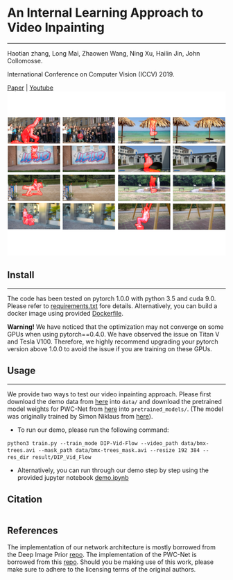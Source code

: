 # An Internal Learning Approach to Video Inpainting
---
Haotian zhang, Long Mai, Zhaowen Wang, Ning Xu, Hailin Jin, John Collomosse. 

International Conference on Computer Vision (ICCV) 2019. 

[Paper](#) | [Youtube](https://www.youtube.com/watch?v=_tVhCWGN7s4)
![teaser](https://github.com/Haotianz94/IL_video_inpainting/raw/master/img/teaser.jpg)

## Install
---
The code has been tested on pytorch 1.0.0 with python 3.5 and cuda 9.0. Please refer to [requirements.txt](https://github.com/Haotianz94/IL_video_inpainting/blob/master/requirements.txt) fore details. Alternatively, you can build a docker image using provided [Dockerfile](https://github.com/Haotianz94/IL_video_inpainting/blob/master/Dockerfile).

<strong>Warning!</strong> We have noticed that the optimization may not converge on some GPUs when using pytorch==0.4.0. We have observed the issue on Titan V and Tesla V100. Therefore, we highly recommend upgrading your pytorch version above 1.0.0 to avoid the issue if you are training on these GPUs. 



## Usage
---
We provide two ways to test our video inpainting approach. Please first download the demo data from [here](https://drive.google.com/open?id=1MJDCjj1aIUbW0OK9UnewhXlkKX9zllQd) into `data/` and download the pretrained model weights for PWC-Net from [here](https://drive.google.com/open?id=1vyoQFBz--DEkUq-0gucbWYrVbfYTOZfz) into `pretrained_models/`. (The model was originally trained by Simon Niklaus from [here](https://github.com/sniklaus/pytorch-pwc)).

* To run our demo, please run the following command:
```
python3 train.py --train_mode DIP-Vid-Flow --video_path data/bmx-trees.avi --mask_path data/bmx-trees_mask.avi --resize 192 384 --res_dir result/DIP_Vid_Flow
```

* Alternatively, you can run through our demo step by step using the provided jupyter notebook [demo.ipynb](https://github.com/Haotianz94/IL_video_inpainting/blob/master/demo.ipynb)


## Citation
```
```

## References
The implementation of our network architecture is mostly borrowed from the Deep Image Prior [repo](https://github.com/DmitryUlyanov/deep-image-prior). The implementation of the PWC-Net is borrowed from this [repo](https://github.com/sniklaus/pytorch-pwc). Should you be making use of this work, please make sure to adhere to the licensing terms of the original authors.